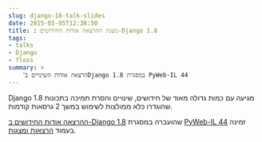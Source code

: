 ```yaml
---
slug: django-18-talk-slides
date: 2015-05-05T12:38:50
title: מצגת ההרצאה אודות החידושים ב-Django 1.8
tags: 
- talks
- Django
- floss
summary: >
    הרצאה אודות השינויים ב־Django 1.8 במסגרת PyWeb-IL 44
---
```

Django 1.8 מגיעה עם כמות גדולה מאוד של חידושים, שינויים והסרת תמיכה
בתכונות שהוגדרו כלא ממולצות לשימוש במשך 2 גרסאות קודמות.

[ההרצאה אודות החידושים ב-Django 1.8](/talks/#django-18) שהועברה במסגרת
[PyWeb-IL 44](http://www.meetup.com/PyWeb-IL/events/221821038/) זמינה
בעמוד [הרצאות ומצגות](/talks/).

